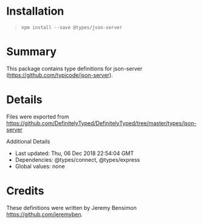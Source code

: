 # Installation
> `npm install --save @types/json-server`

# Summary
This package contains type definitions for json-server (https://github.com/typicode/json-server).

# Details
Files were exported from https://github.com/DefinitelyTyped/DefinitelyTyped/tree/master/types/json-server

Additional Details
 * Last updated: Thu, 06 Dec 2018 22:54:04 GMT
 * Dependencies: @types/connect, @types/express
 * Global values: none

# Credits
These definitions were written by Jeremy Bensimon <https://github.com/jeremyben>.
